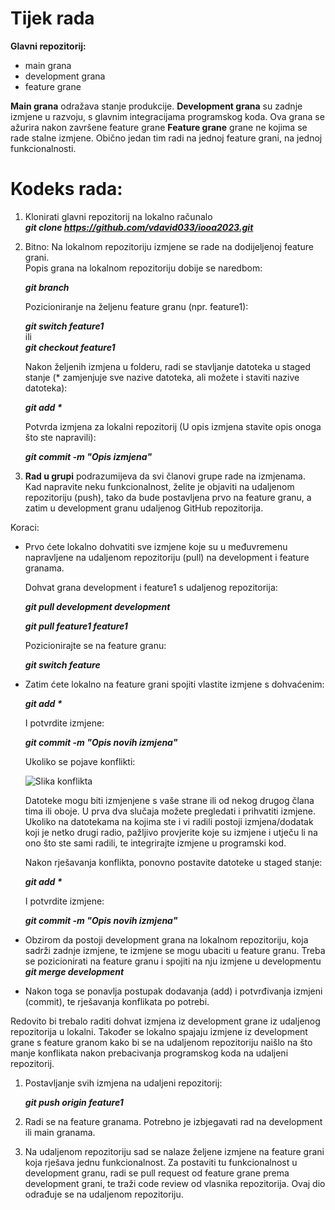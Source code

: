 # Tijek rada

**Glavni repozitorij:**
* main grana 
* development grana
* feature grane

**Main grana** odražava stanje produkcije.
**Development grana** su zadnje izmjene u razvoju, s glavnim integracijama programskog koda. Ova grana se ažurira nakon završene feature grane
**Feature grane** grane ne kojima se rade stalne izmjene. Obično jedan tim radi na jednoj feature grani, na jednoj funkcionalnosti.


# Kodeks rada:

1. Klonirati glavni repozitorij na lokalno računalo  
    **_git clone https://github.com/vdavid033/iooa2023.git_**

1. Bitno: Na lokalnom repozitoriju izmjene se rade na dodijeljenoj feature grani.  
    Popis grana na lokalnom repozitoriju dobije se naredbom:  
    
    **_git branch_**  
    
    Pozicioniranje na željenu feature granu (npr. feature1):  
    
    **_git switch feature1_**  
    ili  
    **_git checkout feature1_**  
    
    Nakon željenih izmjena u folderu, radi se stavljanje datoteka u staged stanje (* zamjenjuje sve nazive datoteka, ali možete i staviti nazive datoteka):  
    
    **_git add *_**  
    
    Potvrda izmjena za lokalni repozitorij (U opis izmjena stavite opis onoga što ste napravili): 

    **_git commit -m "Opis izmjena"_**  

1. **Rad u grupi** podrazumijeva da svi članovi grupe rade na izmjenama.  
Kad napravite neku funkcionalnost, želite je objaviti na udaljenom repozitoriju (push), tako da bude postavljena prvo na feature granu, a zatim u development granu udaljenog GitHub repozitorija.  

Koraci:  

* Prvo ćete lokalno dohvatiti sve izmjene koje su u međuvremenu napravljene na udaljenom repozitoriju (pull) na development i feature granama.  

    Dohvat grana development i feature1 s udaljenog repozitorija:  
    
    **_git pull development development_**  
    
    **_git pull feature1 feature1_**  

    Pozicionirajte se na feature granu:
    
    **_git switch feature_**  

* Zatim ćete lokalno na feature grani spojiti vlastite izmjene s dohvaćenim:  

    **_git add *_**  
    
    I potvrdite izmjene:    
    
    **_git commit -m "Opis novih izmjena"_**  

    Ukoliko se pojave konflikti:  
    
    ![Slika konflikta](Git-merge-conflict.png)  

    Datoteke mogu biti izmjenjene s vaše strane ili od nekog drugog člana tima ili oboje. U prva dva slučaja možete pregledati i prihvatiti izmjene. Ukoliko 
    na datotekama na kojima ste i vi radili postoji izmjena/dodatak koji je netko drugi radio, pažljivo provjerite koje su izmjene i utječu li na ono što ste 
    sami radili, te integrirajte izmjene u programski kod. 

    Nakon rješavanja konflikta, ponovno postavite datoteke u staged stanje:  
    
    **_git add *_**  
    
    I potvrdite izmjene:    

    **_git commit -m "Opis novih izmjena"_**  

* Obzirom da postoji development grana na lokalnom repozitoriju, koja sadrži zadnje izmjene, te izmjene se mogu ubaciti u feature granu. Treba se pozicionirati na feature granu i spojiti na nju izmjene u developmentu 
    **_git merge development_**  

* Nakon toga se ponavlja postupak dodavanja (add) i potvrđivanja izmjeni (commit), te rješavanja konflikata po potrebi.

Redovito bi trebalo raditi dohvat izmjena iz development grane iz udaljenog repozitorija u lokalni. Također se lokalno spajaju izmjene iz development grane s feature granom kako bi se na udaljenom repozitoriju naišlo na što manje konflikata nakon prebacivanja programskog koda na udaljeni repozitorij.  

1. Postavljanje svih izmjena na udaljeni repozitorij:  

    **_git push origin feature1_**  

1. Radi se na feature granama. Potrebno je izbjegavati rad na development ili main granama.  

1. Na udaljenom repozitoriju sad se nalaze željene izmjene na feature grani koja rješava jednu funkcionalnost. Za postaviti tu funkcionalnost u development granu, radi se pull request od feature grane prema development grani, te traži code review od vlasnika repozitorija. Ovaj dio odrađuje se na udaljenom repozitoriju.  
